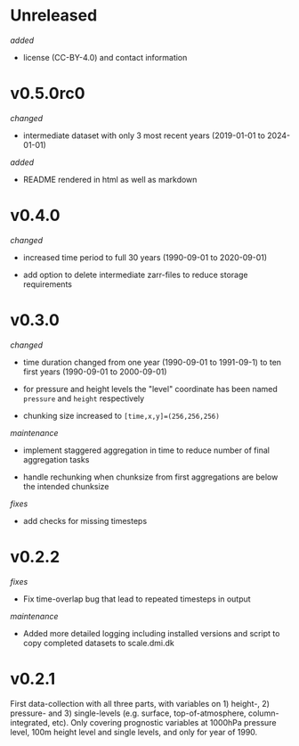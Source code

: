 # Unreleased

*added*

- license (CC-BY-4.0) and contact information


# v0.5.0rc0

*changed*

- intermediate dataset with only 3 most recent years (2019-01-01 to 2024-01-01)

*added*

- README rendered in html as well as markdown

# v0.4.0

*changed*

- increased time period to full 30 years (1990-09-01 to 2020-09-01)

- add option to delete intermediate zarr-files to reduce storage requirements


# v0.3.0

*changed*

- time duration changed from one year (1990-09-01 to 1991-09-1) to ten first years (1990-09-01 to 2000-09-01)

- for pressure and height levels the "level" coordinate has been named `pressure` and `height` respectively

- chunking size increased to `[time,x,y]=(256,256,256)`

*maintenance*

- implement staggered aggregation in time to reduce number of final aggregation tasks

- handle rechunking when chunksize from first aggregations are below the intended chunksize


*fixes*

- add checks for missing timesteps


# v0.2.2

_fixes_

- Fix time-overlap bug that lead to repeated timesteps in output

_maintenance_

- Added more detailed logging including installed versions and script to copy
  completed datasets to scale.dmi.dk


# v0.2.1

First data-collection with all three parts, with variables on 1) height-,
2) pressure- and 3) single-levels (e.g. surface, top-of-atmosphere,
column-integrated, etc). Only covering prognostic variables at 1000hPa pressure
level, 100m height level and single levels, and only for year of 1990.
